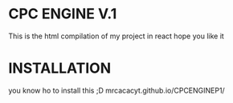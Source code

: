 # CPC ENGINE V.1

This is the html compilation of my project in react
hope you like it

# INSTALLATION
you know ho to install this ;D
mrcacacyt.github.io/CPCENGINEP1/

